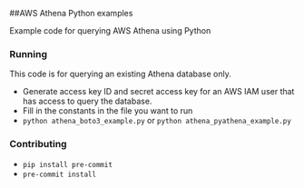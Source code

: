##AWS Athena Python examples

Example code for querying AWS Athena using Python

### Running

This code is for querying an existing Athena database only.
* Generate access key ID and secret access key for an AWS IAM user that has access to query the database.
* Fill in the constants in the file you want to run
* `python athena_boto3_example.py` or `python athena_pyathena_example.py`


### Contributing

* `pip install pre-commit` 
* `pre-commit install`
